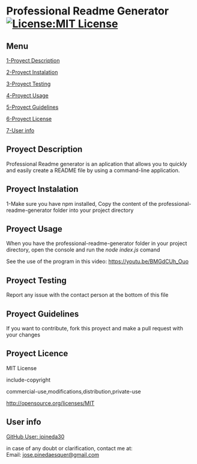 # Professional Readme Generator [![License:MIT License](https://img.shields.io/badge/License-MIT-yellow.svg)](http://choosealicense.com/licenses/mit/)

## Menu

[1-Proyect Description](##Proyect-Description)

[2-Proyect Instalation](##Proyect-Instalation)

[3-Proyect Testing](##Proyect-Testing)

[4-Proyect Usage](##Proyect-Usage)

[5-Proyect Guidelines](##Proyect-Guidelines)

[6-Proyect License](##Proyect-License)

[7-User info](##User-info)


## Proyect Description

Professional Readme generator is an aplication that allows you to quickly and easily create a README file by using a command-line application.

## Proyect Instalation

1-Make sure you have npm installed, Copy the content of the professional-readme-generator folder into your project directory

## Proyect Usage

When you have the professional-readme-generator folder in your project directory, open the console and run the *node index.js* comand

See the use of the program in this video: https://youtu.be/BMGdCUh_Ouo


## Proyect Testing

Report any issue with the contact person at the bottom of this file

## Proyect Guidelines

If you want to contribute, fork this proyect and make a pull request with your changes

## Proyect Licence

MIT License

include-copyright

commercial-use,modifications,distribution,private-use

http://opensource.org/licenses/MIT

## User info

[GitHub User: jpineda30](https://github.com/jpineda30)

in case of any doubt or clarification, contact me at:  
Email: jose.pinedaesquer@gmail.com